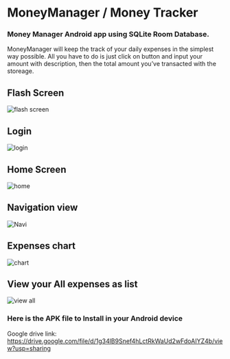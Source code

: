 # MoneyManager / Money Tracker
### Money Manager Android app using SQLite Room Database.
MoneyManager will keep the track of your daily expenses in the simplest way possible. 
All you have to do is just click on button and input your amount with description, 
then the total amount you’ve transacted with the storeage.

## Flash Screen
![flash screen](https://user-images.githubusercontent.com/28469673/88409759-f775b200-ce07-11ea-90af-98a86d63fa1a.PNG)

## Login
![login](https://user-images.githubusercontent.com/28469673/88409949-43c0f200-ce08-11ea-86b8-054781a5bd5e.PNG)

## Home Screen
![home](https://user-images.githubusercontent.com/28469673/88409893-2be96e00-ce08-11ea-8c05-4a1c931b2169.PNG)

## Navigation view
![Navi](https://user-images.githubusercontent.com/28469673/88410029-5e936680-ce08-11ea-9928-4364fda15a0a.PNG)

## Expenses chart
![chart](https://user-images.githubusercontent.com/28469673/88410071-723ecd00-ce08-11ea-9b3a-2beed158c924.PNG)

## View your All expenses as list
![view all](https://user-images.githubusercontent.com/28469673/88410157-8f739b80-ce08-11ea-9cf7-38a9d2b99312.PNG)




### Here is the APK file to Install in your Android device
Google drive link: https://drive.google.com/file/d/1g34lB9Snef4hLctRkWaUd2wFdoAIYZ4b/view?usp=sharing

